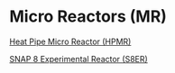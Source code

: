 # Micro Reactors (MR)

[Heat Pipe Micro Reactor (HPMR)](mrad/index.md)

[SNAP 8 Experimental Reactor (S8ER)](s8er/index.md)
